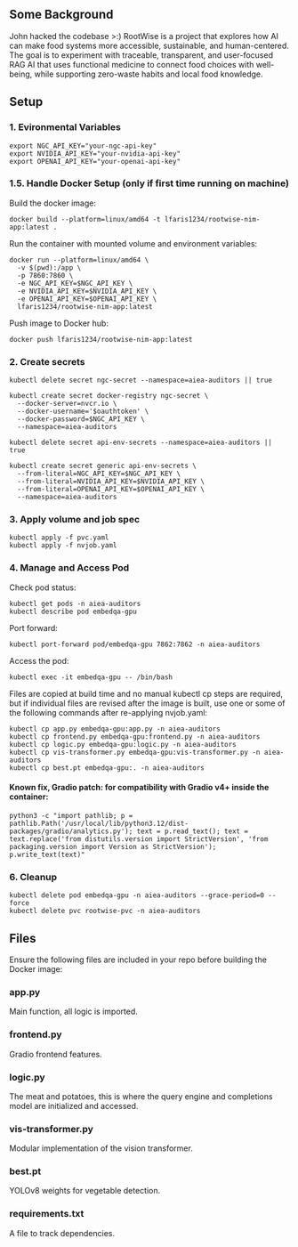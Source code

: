 ## Some Background
John hacked the codebase >:)
RootWise is a project that explores how AI can make food systems more accessible, sustainable, and human-centered. The goal is to experiment with traceable, transparent, and user-focused RAG AI that uses functional medicine to connect food choices with well-being, while supporting zero-waste habits and local food knowledge.

## Setup
### 1. Evironmental Variables
```
export NGC_API_KEY="your-ngc-api-key"
export NVIDIA_API_KEY="your-nvidia-api-key"
export OPENAI_API_KEY="your-openai-api-key"
```

### 1.5. Handle Docker Setup (only if first time running on machine)
Build the docker image:
```
docker build --platform=linux/amd64 -t lfaris1234/rootwise-nim-app:latest .
```
Run the container with mounted volume and environment variables:
```
docker run --platform=linux/amd64 \
  -v $(pwd):/app \
  -p 7860:7860 \
  -e NGC_API_KEY=$NGC_API_KEY \
  -e NVIDIA_API_KEY=$NVIDIA_API_KEY \
  -e OPENAI_API_KEY=$OPENAI_API_KEY \
  lfaris1234/rootwise-nim-app:latest
```
Push image to Docker hub:
```
docker push lfaris1234/rootwise-nim-app:latest
```

### 2. Create secrets
```
kubectl delete secret ngc-secret --namespace=aiea-auditors || true

kubectl create secret docker-registry ngc-secret \
  --docker-server=nvcr.io \
  --docker-username='$oauthtoken' \
  --docker-password=$NGC_API_KEY \
  --namespace=aiea-auditors
```
```
kubectl delete secret api-env-secrets --namespace=aiea-auditors || true

kubectl create secret generic api-env-secrets \
  --from-literal=NGC_API_KEY=$NGC_API_KEY \
  --from-literal=NVIDIA_API_KEY=$NVIDIA_API_KEY \
  --from-literal=OPENAI_API_KEY=$OPENAI_API_KEY \
  --namespace=aiea-auditors
```
### 3. Apply volume and job spec
```
kubectl apply -f pvc.yaml
kubectl apply -f nvjob.yaml
```
### 4. Manage and Access Pod
Check pod status:
```
kubectl get pods -n aiea-auditors
kubectl describe pod embedqa-gpu
```
Port forward:
```
kubectl port-forward pod/embedqa-gpu 7862:7862 -n aiea-auditors
```
Access the pod:
```
kubectl exec -it embedqa-gpu -- /bin/bash
```

Files are copied at build time and no manual kubectl cp steps are required, but if individual files are revised after the image is built, use one or some of the following commands after re-applying nvjob.yaml:
```
kubectl cp app.py embedqa-gpu:app.py -n aiea-auditors
kubectl cp frontend.py embedqa-gpu:frontend.py -n aiea-auditors
kubectl cp logic.py embedqa-gpu:logic.py -n aiea-auditors
kubectl cp vis-transformer.py embedqa-gpu:vis-transformer.py -n aiea-auditors
kubectl cp best.pt embedqa-gpu:. -n aiea-auditors
```

#### Known fix, Gradio patch: for compatibility with Gradio v4+ inside the container:
```
python3 -c "import pathlib; p = pathlib.Path('/usr/local/lib/python3.12/dist-packages/gradio/analytics.py'); text = p.read_text(); text = text.replace('from distutils.version import StrictVersion', 'from packaging.version import Version as StrictVersion'); p.write_text(text)"
```
### 6. Cleanup
```
kubectl delete pod embedqa-gpu -n aiea-auditors --grace-period=0 --force
kubectl delete pvc rootwise-pvc -n aiea-auditors
```

## Files

Ensure the following files are included in your repo before building the Docker image:

### app.py
Main function, all logic is imported. 

### frontend.py
Gradio frontend features. 

### logic.py
The meat and potatoes, this is where the query engine and completions model are initialized and accessed. 

### vis-transformer.py
Modular implementation of the vision transformer.

### best.pt 
YOLOv8 weights for vegetable detection.

### requirements.txt
A file to track dependencies. 